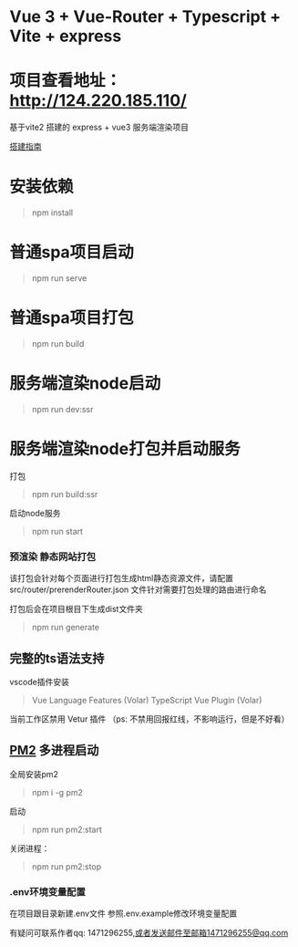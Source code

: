 # Vue 3 + Vue-Router + Typescript + Vite + express

# 项目查看地址：<a href="http://124.220.185.110" >http://124.220.185.110/</a>


基于vite2 搭建的 express + vue3 服务端渲染项目

[搭建指南](https://cn.vitejs.dev/guide/ssr.html)

# 安装依赖

> npm install

# 普通spa项目启动

> npm run serve

# 普通spa项目打包

> npm run build

# 服务端渲染node启动

> npm run dev:ssr

# 服务端渲染node打包并启动服务

打包
> npm run build:ssr

启动node服务
> npm run start

### 预渲染 静态网站打包

该打包会针对每个页面进行打包生成html静态资源文件，请配置 src/router/prerenderRouter.json 文件针对需要打包处理的路由进行命名

打包后会在项目根目下生成dist文件夹

> npm run generate

## 完整的ts语法支持

vscode插件安装
> Vue Language Features (Volar)
> TypeScript Vue Plugin (Volar)

当前工作区禁用 Vetur 插件 （ps: 不禁用回报红线，不影响运行，但是不好看）

## [PM2](https://pm2.keymetrics.io/docs/usage/cluster-mode/) 多进程启动

全局安装pm2
> npm i -g pm2

启动
> npm run pm2:start

关闭进程：
> npm run pm2:stop

### .env环境变量配置
在项目跟目录新建.env文件 参照.env.example修改环境变量配置

有疑问可联系作者qq: 1471296255,或者发送邮件至邮箱1471296255@qq.com
